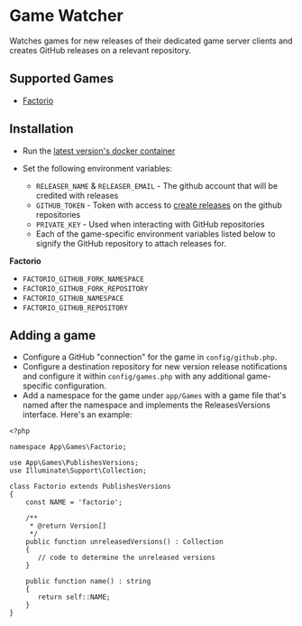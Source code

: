# Game Watcher

Watches games for new releases of their dedicated game server clients and creates GitHub releases on a relevant repository.

## Supported Games

 * [Factorio](https://www.factorio.com)

## Installation

 * Run the [latest version's docker container](https://hub.docker.com/r/bkuhl/game-watcher/)
 * Set the following environment variables:
 
    * `RELEASER_NAME` & `RELEASER_EMAIL` - The github account that will be credited with releases 
    * `GITHUB_TOKEN` - Token with access to [create releases](https://help.github.com/articles/creating-releases/) on the github repositories
    * `PRIVATE_KEY` - Used when interacting with GitHub repositories
    * Each of the game-specific environment variables listed below to signify the GitHub repository to attach releases for. 
 
**Factorio**
 * `FACTORIO_GITHUB_FORK_NAMESPACE`
 * `FACTORIO_GITHUB_FORK_REPOSITORY`
 * `FACTORIO_GITHUB_NAMESPACE`
 * `FACTORIO_GITHUB_REPOSITORY`

## Adding a game

 * Configure a GitHub "connection" for the game in `config/github.php`.
 * Configure a destination repository for new version release notifications and configure it within `config/games.php` with any additional game-specific configuration.
 * Add a namespace for the game under `app/Games` with a game file that's named after the namespace and implements the ReleasesVersions interface.  Here's an example:
 
 ```
 <?php
 
 namespace App\Games\Factorio;

use App\Games\PublishesVersions;
use Illuminate\Support\Collection;

class Factorio extends PublishesVersions
 {
     const NAME = 'factorio';
 
     /**
      * @return Version[]
      */
     public function unreleasedVersions() : Collection
     {
        // code to determine the unreleased versions
     }
     
     public function name() : string
     {
        return self::NAME;
     }
 }
 ```
